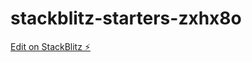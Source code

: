 # stackblitz-starters-zxhx8o

[Edit on StackBlitz ⚡️](https://stackblitz.com/edit/stackblitz-starters-zxhx8o)